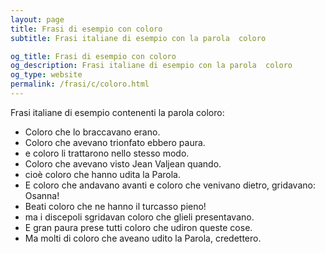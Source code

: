 ```yaml
---
layout: page
title: Frasi di esempio con coloro 
subtitle: Frasi italiane di esempio con la parola  coloro

og_title: Frasi di esempio con coloro 
og_description: Frasi italiane di esempio con la parola  coloro
og_type: website
permalink: /frasi/c/coloro.html
---
```


Frasi italiane di esempio contenenti la parola coloro:


- Coloro che lo braccavano erano.
- Coloro che avevano trionfato ebbero paura.
- e coloro li trattarono nello stesso modo.
- Coloro che avevano visto Jean Valjean quando.
- cioè coloro che hanno udita la Parola.
- E coloro che andavano avanti e coloro che venivano dietro, gridavano: Osanna!
- Beati coloro che ne hanno il turcasso pieno!
- ma i discepoli sgridavan coloro che glieli presentavano.
- E gran paura prese tutti coloro che udiron queste cose.
- Ma molti di coloro che aveano udito la Parola, credettero.
